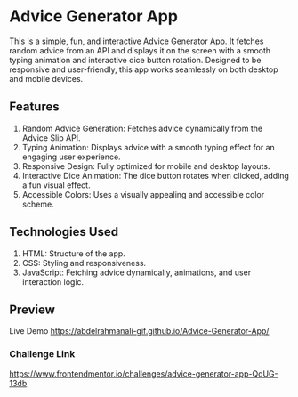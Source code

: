 # Advice Generator App
This is a simple, fun, and interactive Advice Generator App. It fetches random advice from an API and displays it on the screen with a smooth typing animation and interactive dice button rotation. Designed to be responsive and user-friendly, this app works seamlessly on both desktop and mobile devices.

## Features
1. Random Advice Generation: Fetches advice dynamically from the Advice Slip API.
2. Typing Animation: Displays advice with a smooth typing effect for an engaging user experience.
3. Responsive Design: Fully optimized for mobile and desktop layouts.
4. Interactive Dice Animation: The dice button rotates when clicked, adding a fun visual effect.
5. Accessible Colors: Uses a visually appealing and accessible color scheme.

## Technologies Used
1. HTML: Structure of the app.
2. CSS: Styling and responsiveness.
3. JavaScript: Fetching advice dynamically, animations, and user interaction logic.

## Preview
Live Demo https://abdelrahmanali-gif.github.io/Advice-Generator-App/

### Challenge Link
https://www.frontendmentor.io/challenges/advice-generator-app-QdUG-13db
